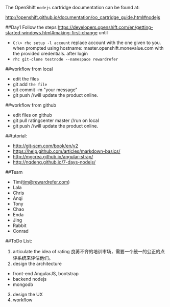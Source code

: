 The OpenShift `nodejs` cartridge documentation can be found at:

http://openshift.github.io/documentation/oo_cartridge_guide.html#nodejs

##Day1
Follow the steps
https://developers.openshift.com/en/getting-started-windows.html#making-first-change
until 
* `C:\> rhc setup -l account`
replace account with the one given to you.
when prompted using hostname:  master.openshift.monevalue.com
with the provided credentials.
after login
* `rhc git-clone testnode --namespace rewardrefer`

##workflow from local
* edit the files
* git add `the file`
* git commit -m "your message"
* git push  //will update the product online.

##workflow from github
* edit files on github   
* git pull ratingcenter master  //run on local
* git push  //will update the product online.


##tutorial:
* http://git-scm.com/book/en/v2
* https://help.github.com/articles/markdown-basics/
* http://mgcrea.github.io/angular-strap/
* http://nqdeng.github.io/7-days-nodejs/

##Team
- Tim(tim@rewardrefer.com)
- Lala
- Chris
- Anqi
- Tony
- Chao
- Enda
- Jing 
- Rabbit
- Conrad

##ToDo List:
1. articulate the idea of rating
良莠不齐的培训市场，需要一个统一的公正的点评系统来评估他们。
2. design the architecture
* front-end AngularJS, bootstrap
* backend nodejs
* mongodb
3. design the UX
4. workflow
